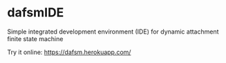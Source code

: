 # dafsmIDE
Simple integrated development environment (IDE)  for dynamic attachment finite state machine

Try it online: https://dafsm.herokuapp.com/
